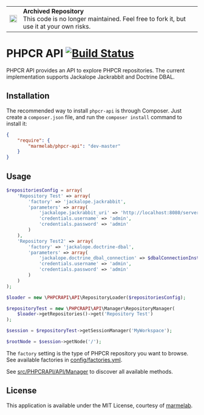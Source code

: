 <table>
        <tr>
            <td><img width="20" src="https://cdnjs.cloudflare.com/ajax/libs/octicons/8.5.0/svg/archive.svg" alt="archived" /></td>
            <td><strong>Archived Repository</strong><br />
            This code is no longer maintained. Feel free to fork it, but use it at your own risks.
        </td>
        </tr>
</table>

# PHPCR API [![Build Status](https://travis-ci.org/marmelab/phpcr-api.svg?branch=master)](https://travis-ci.org/marmelab/phpcr-api)

PHPCR API provides an API to explore PHPCR repositories. The current implementation supports Jackalope Jackrabbit and Doctrine DBAL.

Installation
------------

The recommended way to install `phpcr-api` is through Composer. Just create a
``composer.json`` file, and run the ``composer install`` command to
install it:

```json
{
    "require": {
        "marmelab/phpcr-api": "dev-master"
    }
}
```
Usage
-----

```php
$repositoriesConfig = array(
    'Repository Test' => array(
        'factory' => 'jackalope.jackrabbit',
        'parameters' => array(
            'jackalope.jackrabbit_uri' => 'http://localhost:8080/server',
            'credentials.username' => 'admin',
            'credentials.password' => 'admin'
        )
    ),
    'Repository Test2' => array(
        'factory' => 'jackalope.doctrine-dbal',
        'parameters' => array(
            'jackalope.doctrine_dbal_connection' => $dbalConnectionInstance,
            'credentials.username' => 'admin',
            'credentials.password' => 'admin'
        )
    )
);

$loader = new \PHPCRAPI\API\RepositoryLoader($repositoriesConfig);

$repositoryTest = new \PHPCRAPI\API\Manager\RepositoryManager(
    $loader->getRepositories()->get('Repository Test')
);

$session = $repositoryTest->getSessionManager('MyWorkspace');

$rootNode = $session->getNode('/');
```

The `factory` setting is the type of PHPCR repository you want to browse. See available factories in [config/factories.yml](config/factories.yml).

See [src/PHPCRAPI/API/Manager](src/PHPCRAPI/API/Manager) to discover all available methods.

License
-------

This application is available under the MIT License, courtesy of [marmelab](http://marmelab.com).
